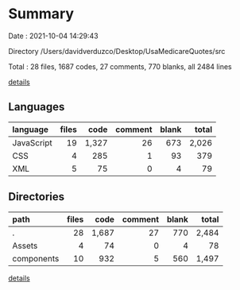 # Summary

Date : 2021-10-04 14:29:43

Directory /Users/davidverduzco/Desktop/UsaMedicareQuotes/src

Total : 28 files,  1687 codes, 27 comments, 770 blanks, all 2484 lines

[details](details.md)

## Languages
| language | files | code | comment | blank | total |
| :--- | ---: | ---: | ---: | ---: | ---: |
| JavaScript | 19 | 1,327 | 26 | 673 | 2,026 |
| CSS | 4 | 285 | 1 | 93 | 379 |
| XML | 5 | 75 | 0 | 4 | 79 |

## Directories
| path | files | code | comment | blank | total |
| :--- | ---: | ---: | ---: | ---: | ---: |
| . | 28 | 1,687 | 27 | 770 | 2,484 |
| Assets | 4 | 74 | 0 | 4 | 78 |
| components | 10 | 932 | 5 | 560 | 1,497 |

[details](details.md)